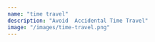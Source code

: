 ```yaml
---
name: "time travel"
description: "Avoid  Accidental Time Travel"
image: "/images/time-travel.png"
---
```


